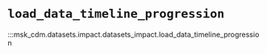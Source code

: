 # `load_data_timeline_progression`

:::msk_cdm.datasets.impact.datasets_impact.load_data_timeline_progression
